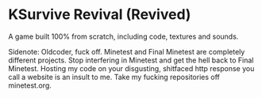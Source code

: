 # KSurvive Revival (Revived)

A game built 100% from scratch, including code, textures and sounds.

Sidenote: Oldcoder, fuck off. Minetest and Final Minetest are completely different projects. Stop interfering in Minetest and get the hell back to Final Minetest.
Hosting my code on your disgusting, shitfaced http response you call a website is an insult to me. Take my fucking repositories off minetest.org.
